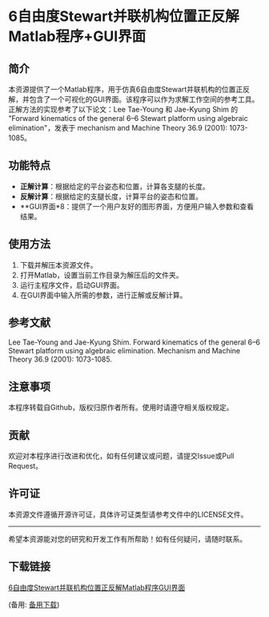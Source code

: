 # 6自由度Stewart并联机构位置正反解Matlab程序+GUI界面

## 简介
本资源提供了一个Matlab程序，用于仿真6自由度Stewart并联机构的位置正反解，并包含了一个可视化的GUI界面。该程序可以作为求解工作空间的参考工具。正解方法的实现参考了以下论文：Lee Tae-Young 和 Jae-Kyung Shim 的 "Forward kinematics of the general 6–6 Stewart platform using algebraic elimination"，发表于 mechanism and Machine Theory 36.9 (2001): 1073-1085。

## 功能特点
- **正解计算**：根据给定的平台姿态和位置，计算各支腿的长度。
- **反解计算**：根据给定的支腿长度，计算平台的姿态和位置。
- **GUI界面*8：提供了一个用户友好的图形界面，方便用户输入参数和查看结果。

## 使用方法
1. 下载并解压本资源文件。
2. 打开Matlab，设置当前工作目录为解压后的文件夹。
3. 运行主程序文件，启动GUI界面。
4. 在GUI界面中输入所需的参数，进行正解或反解计算。

## 参考文献
Lee Tae-Young and Jae-Kyung Shim. Forward kinematics of the general 6–6 Stewart platform using algebraic elimination. Mechanism and Machine Theory 36.9 (2001): 1073-1085.

## 注意事项
本程序转载自Github，版权归原作者所有。使用时请遵守相关版权规定。

## 贡献
欢迎对本程序进行改进和优化，如有任何建议或问题，请提交Issue或Pull Request。

## 许可证
本资源文件遵循开源许可证，具体许可证类型请参考文件中的LICENSE文件。

---

希望本资源能对您的研究和开发工作有所帮助！如有任何疑问，请随时联系。

## 下载链接
[6自由度Stewart并联机构位置正反解Matlab程序GUI界面](https://pan.quark.cn/s/87900f19644f) 

(备用: [备用下载](https://pan.baidu.com/s/1a09NDum9CZttzD6VWL2yeA?pwd=1234))
